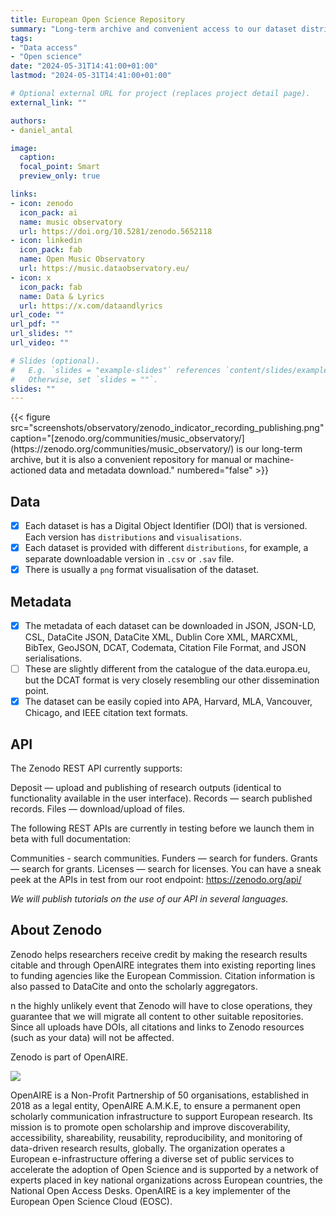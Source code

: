 ```yaml
---
title: European Open Science Repository
summary: "Long-term archive and convenient access to our dataset distributions."
tags:
- "Data access"
- "Open science"
date: "2024-05-31T14:41:00+01:00"
lastmod: "2024-05-31T14:41:00+01:00"

# Optional external URL for project (replaces project detail page).
external_link: ""

authors:
- daniel_antal

image:
  caption: 
  focal_point: Smart
  preview_only: true

links:
- icon: zenodo
  icon_pack: ai
  name: music observatory
  url: https://doi.org/10.5281/zenodo.5652118
- icon: linkedin
  icon_pack: fab
  name: Open Music Observatory
  url: https://music.dataobservatory.eu/
- icon: x
  icon_pack: fab
  name: Data & Lyrics
  url: https://x.com/dataandlyrics
url_code: ""
url_pdf: ""
url_slides: ""
url_video: ""

# Slides (optional).
#   E.g. `slides = "example-slides"` references `content/slides/example-slides.md`.
#   Otherwise, set `slides = ""`.
slides: ""
---
```

<td style="text-align: center;">{{< figure src="screenshots/observatory/zenodo_indicator_recording_publishing.png" caption="[zenodo.org/communities/music_observatory/](https://zenodo.org/communities/music_observatory/) is our long-term archive, but it is also a convenient repository for manual or machine-actioned data and metadata download." numbered="false" >}}</td>

## Data

- [x] Each dataset is has a Digital Object Identifier (DOI) that is versioned. Each version has `distributions` and `visualisations`.
- [x] Each dataset is provided with different `distributions`, for example, a separate downloadable version in `.csv` or `.sav` file.
- [x] There is usually a `png` format visualisation of the dataset.

## Metadata 

- [x] The metadata of each dataset can be downloaded in JSON, JSON-LD, CSL, DataCite JSON, DataCite XML, Dublin Core XML, MARCXML, BibTex, GeoJSON, DCAT, Codemata, Citation File Format, and JSON serialisations. 
- [ ] These are slightly different from the catalogue of the data.europa.eu, but the DCAT format is very closely resembling our other dissemination point.
- [x] The dataset can be easily copied into APA, Harvard, MLA, Vancouver, Chicago, and IEEE citation text formats.

## API

The Zenodo REST API currently supports:

Deposit — upload and publishing of research outputs (identical to functionality available in the user interface).
Records — search published records.
Files — download/upload of files.

The following REST APIs are currently in testing before we launch them in beta with full documentation:

Communities - search communities.
Funders — search for funders.
Grants — search for grants.
Licenses — search for licenses.
You can have a sneak peek at the APIs in test from our root endpoint: <https://zenodo.org/api/>

_We will publish tutorials on the use of our API in several languages._

## About Zenodo

Zenodo helps researchers receive credit by making the research results citable and through OpenAIRE integrates them into existing reporting lines to funding agencies like the European Commission. Citation information is also passed to DataCite and onto the scholarly aggregators.

n the highly unlikely event that Zenodo will have to close operations, they guarantee that we will migrate all content to other suitable repositories. Since all uploads have DOIs, all citations and links to Zenodo resources (such as your data) will not be affected.

Zenodo is part of OpenAIRE.

![](https://www.openaire.eu/templates/yootheme/cache/27/Logo_Horizontal-27555593.webp)

OpenAIRE is a Non-Profit Partnership of 50 organisations, established in 2018 as a legal entity, OpenAIRE A.M.K.E, to ensure a permanent open scholarly communication infrastructure to support European research. Its mission is to promote open scholarship and improve discoverability, accessibility, shareability, reusability, reproducibility, and monitoring of data-driven research results, globally. The organization operates a European e-infrastructure offering a diverse set of public services to accelerate the adoption of Open Science and is supported by a network of experts placed in key national organizations across European countries, the National Open Access Desks. OpenAIRE is a key implementer of the European Open Science Cloud (EOSC).